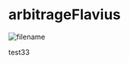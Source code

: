 # arbitrageFlavius
![filename](https://user-images.githubusercontent.com/83061705/225855876-3398138d-921c-41f6-a433-356034400617.png)

test33